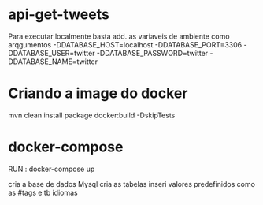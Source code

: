 # api-get-tweets

Para executar localmente basta add. as variaveis de ambiente como arqgumentos
-DDATABASE_HOST=localhost 
-DDATABASE_PORT=3306 
-DDATABASE_USER=twitter 
-DDATABASE_PASSWORD=twitter 
-DDATABASE_NAME=twitter

# Criando a image do docker
mvn clean install package docker:build -DskipTests


#  docker-compose
RUN : docker-compose up

cria a base de dados Mysql
cria as tabelas
inseri valores predefinidos como as #tags e tb idiomas 
